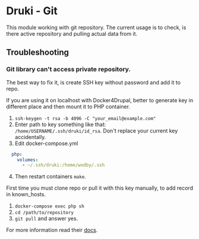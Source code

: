 # Druki - Git

This module working with git repository. The current usage is to check, is there active repository and pulling actual data from it.

## Troubleshooting

### Git library can't access private repository.

The best way to fix it, is create SSH key without password and add it to repo.

If you are using it on localhost with Docker4Drupal, better to generate key in different place and then mount it to PHP container.

1. `ssh-keygen -t rsa -b 4096 -C "your_email@example.com"`
2. Enter path to key something like that: `/home/USERNAME/.ssh/druki/id_rsa`. Don't replace your current key accidentally.
3. Edit docker-compose.yml

```yaml
  php:
    volumes:
      - ~/.ssh/druki:/home/wodby/.ssh
```

4. Then restart containers `make`.

First time you must clone repo or pull it with this key manually, to add record in known_hosts.

1. `docker-compose exec php sh`
2. `cd /path/to/repository`
3. `git pull` and answer yes.

For more information read their [docs](https://github.com/wodby/php#sshd).
